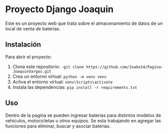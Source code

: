 # Proyecto Django Joaquin

Este es un proyecto web que trata sobre el almacenamiento de datos de un local de venta de baterias.

## Instalación

Para abrir el proyecto:

1. Clona este repositorio: `-git clone https://github.com/Joako14/Pagina-JoaquinVargas.git`
2. Crea un entorno virtual: `python -m venv venv`
3. Activa el entorno virtual: `venv\Scripts\activate`
4. Instala las dependencias: `pip install -r requirements.txt`

## Uso

Dentro de la pagina se pueden ingresar baterias para distintos modelos de vehiculos, motocicletas u otros equipos.
Se esta trabajando en agregar las funciones para eliminar, buscar y asociar baterias.

